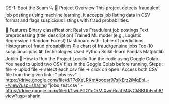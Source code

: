 DS-1: Spot the Scam 🔍
📌 Project Overview
This project detects fraudulent job postings using machine learning. It accepts job listing data in CSV format and flags suspicious listings with fraud probabilities.

🧠 Features
Binary classification: Real vs Fraudulent job postings
Text preprocessing (title, description)
Trained ML model (e.g., Logistic Regression / Random Forest)
Dashboard with:
Table of predictions
Histogram of fraud probabilities
Pie chart of fraud/genuine jobs
Top-10 suspicious jobs
🛠 Technologies Used
Python
Scikit-learn
Pandas
Matplotlib
Joblib
🚀 How to Run the Project Locally
Run the code using Goggle Colab.
You need to uplod two CSV files in the Goggle Colab before running.
Steps : file -> uplod file -> select each csv file -> click on open.
Access both CSV file from the given link :
"jobs.csv" - https://drive.google.com/file/d/1PdXqLRKmAoopar97sikErz2iMqEbI_--/view?usp=sharing
"jobs_test.csv" - https://drive.google.com/file/d/1lwoPGO1pOrMiXwn6caLM4yCkBBUbFmh8/view?usp=sharin
